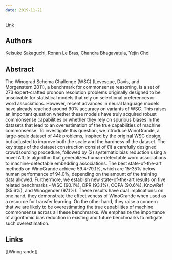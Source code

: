 ```yaml
---
date: 2019-11-21
---
```

[Link](https://arxiv.org/abs/1907.10641)


## Authors
Keisuke Sakaguchi, Ronan Le Bras, Chandra Bhagavatula, Yejin Choi

## Abstract
The Winograd Schema Challenge (WSC) (Levesque, Davis, and Morgenstern 2011), a benchmark for commonsense reasoning, is a set of 273 expert-crafted pronoun resolution problems originally designed to be unsolvable for statistical models that rely on selectional preferences or word associations. However, recent advances in neural language models have already reached around 90% accuracy on variants of WSC. This raises an important question whether these models have truly acquired robust commonsense capabilities or whether they rely on spurious biases in the datasets that lead to an overestimation of the true capabilities of machine commonsense. To investigate this question, we introduce WinoGrande, a large-scale dataset of 44k problems, inspired by the original WSC design, but adjusted to improve both the scale and the hardness of the dataset. The key steps of the dataset construction consist of (1) a carefully designed crowdsourcing procedure, followed by (2) systematic bias reduction using a novel AfLite algorithm that generalizes human-detectable word associations to machine-detectable embedding associations. The best state-of-the-art methods on WinoGrande achieve 59.4-79.1%, which are 15-35% below human performance of 94.0%, depending on the amount of the training data allowed. Furthermore, we establish new state-of-the-art results on five related benchmarks - WSC (90.1%), DPR (93.1%), COPA (90.6%), KnowRef (85.6%), and Winogender (97.1%). These results have dual implications: on one hand, they demonstrate the effectiveness of WinoGrande when used as a resource for transfer learning. On the other hand, they raise a concern that we are likely to be overestimating the true capabilities of machine commonsense across all these benchmarks. We emphasize the importance of algorithmic bias reduction in existing and future benchmarks to mitigate such overestimation. 

## Links
[[Winogrande]]

